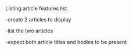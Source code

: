 Listing article features list

-create 2 articles to display

-list the two articles

-expect both article titles and bodies to be present


